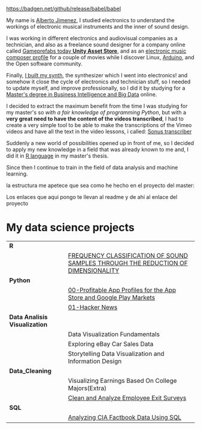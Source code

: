 
https://badgen.net/github/release/babel/babel

My name is [Alberto Jimenez](https://www.linkedin.com/in/alberto-jimenez-8a8559222/), I studied electronics to understand the workings of electronic musical instruments and the inner of sound design. 

I was working in different electronics and audiovisual companies as a technician, and also as a freelance sound designer for a company online called [Gameprefabs today **Unity Asset Store**](https://assetstore.unity.com/publishers/2954), and as an [electronic music composer profile](https://www.imdb.com/title/tt0466106/?ref_=fn_al_tt_1) for a couple of movies while I discover Linux, [Arduino](https://www.arduino.cc/), and the Open software community.

Finally, [I built my synth](https://midimachines.wordpress.com/), the synthesizer which I went into electronics! and somehow it close the cycle of electronics and technician stuff, so I needed to update myself, and improve professionally, so I did it by studying for a [Master's degree in Business Intelligence and Big Data](https://accounts.iebschool.com/mi-diploma/abaa0886b52591b851a33c17b4653f20/) online. 

I decided to extract the maximum benefit from the time I was studying for my master's so *with a fair knowledge of programming Python*, but with a **very great need to have the content of the videos transcribed**, I had to create a very simple tool to be able to make the transcriptions of the Vimeo videos and have all the text in the video lessons, i called: [Sonus transcriber](https://github.com/albertjimrod/personal_projects/blob/main/Sonus_transcribere/sonus%20transcriber.md)

Suddenly a new world of possibilities opened up in front of me, so I decided to apply my new knowledge in a field that was already known to me and, I did it in [R language](https://www.r-project.org/) in my master's thesis.

Since then I continue to train in the field of data analysis and machine learning.


la estructura me apetece que sea como he hecho en el proyecto del master:

Los enlaces que aqui pongo te llevan al readme y de ahí al enlace del proyecto

# My data science projects
|||
|:---|:---|
|**R**||
||[FREQUENCY CLASSIFICATION OF SOUND SAMPLES THROUGH THE REDUCTION OF DIMENSIONALITY](https://github.com/albertjimrod/personal_projects/tree/main/Master_thesis#readme)|
|**Python**||
|           |[00-Profitable App Profiles for the App Store and Google Play Markets](https://github.com/albertjimrod/Data-science-projects/blob/main/01%20Python/00-Profitable%20App%20Profiles%20for%20the%20App%20Store%20and%20Google%20Play%20Markets/Profitable%20App%20Profiles%20For%20The%20App%20Store%20And%20Google%20Play%20Markets.ipynb)|
|           |[01-Hacker News](https://github.com/albertjimrod/Data-science-projects/tree/main/01%20Python/01-Hacker%20News)|
|**Data Analisis Visualization**||
|           |Data Visualization Fundamentals|
|           |Exploring eBay Car Sales Data|
|           |Storytelling Data Visualization and Information Design|
|**Data_Cleaning**||
||Visualizing Earnings Based On College Majors(Extra)|
||[Clean and Analyze Employee Exit Surveys](https://github.com/albertjimrod/Data-science-projects/blob/main/03_Data_Cleaning/Clean%20and%20Analyze%20Employee%20Exit%20Surveys/README.md)|
|**SQL**||
||[Analyzing CIA Factbook Data Using SQL](https://github.com/albertjimrod/Data-science-projects/blob/main/05_SQL/Analyzing%20CIA%20Factbook%20Data%20Using%20SQL/README.md)|

